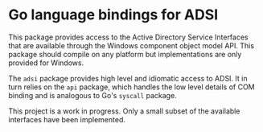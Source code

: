 # Go language bindings for ADSI

This package provides access to the Active Directory Service Interfaces that are
available through the Windows component object model API. This package should
compile on any platform but implementations are only provided for Windows.

The `adsi` package provides high level and idiomatic access to ADSI. It in turn
relies on the `api` package, which handles the low level details of COM binding
and is analogous to Go's `syscall` package.

This project is a work in progress. Only a small subset of the available
interfaces have been implemented.
